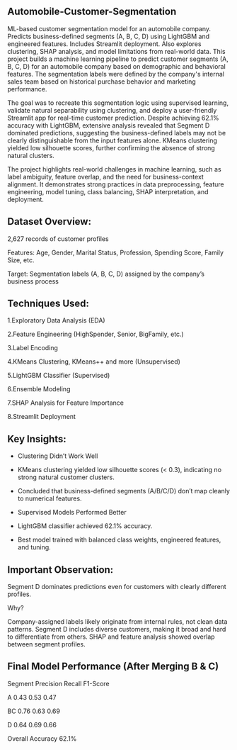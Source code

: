 ## Automobile-Customer-Segmentation
ML-based customer segmentation model for an automobile company. Predicts business-defined segments (A, B, C, D) using LightGBM and engineered features. Includes Streamlit deployment. Also explores clustering, SHAP analysis, and model limitations from real-world data.
This project builds a machine learning pipeline to predict customer segments (A, B, C, D) for an automobile company based on demographic and behavioral features. The segmentation labels were defined by the company's internal sales team based on historical purchase behavior and marketing performance.

The goal was to recreate this segmentation logic using supervised learning, validate natural separability using clustering, and deploy a user-friendly Streamlit app for real-time customer prediction.
Despite achieving 62.1% accuracy with LightGBM, extensive analysis revealed that Segment D dominated predictions, suggesting the business-defined labels may not be clearly distinguishable from the input features alone. KMeans clustering yielded low silhouette scores, further confirming the absence of strong natural clusters.

The project highlights real-world challenges in machine learning, such as label ambiguity, feature overlap, and the need for business-context alignment. It demonstrates strong practices in data preprocessing, feature engineering, model tuning, class balancing, SHAP interpretation, and deployment.

## Dataset Overview:
2,627 records of customer profiles

Features: Age, Gender, Marital Status, Profession, Spending Score, Family Size, etc.

Target: Segmentation labels (A, B, C, D) assigned by the company’s business process

## Techniques Used:

 1.Exploratory Data Analysis (EDA)
 
 2.Feature Engineering (HighSpender, Senior, BigFamily, etc.)
 
 3.Label Encoding
 
 4.KMeans Clustering, KMeans++ and more (Unsupervised)
 
 5.LightGBM Classifier (Supervised)
 
 6.Ensemble Modeling
 
 7.SHAP Analysis for Feature Importance
 
 8.Streamlit Deployment


## Key Insights:
- Clustering Didn’t Work Well

- KMeans clustering yielded low silhouette scores (< 0.3), indicating no strong natural customer clusters.

- Concluded that business-defined segments (A/B/C/D) don’t map cleanly to numerical features.

- Supervised Models Performed Better

- LightGBM classifier achieved 62.1% accuracy.

- Best model trained with balanced class weights, engineered features, and tuning.

## Important Observation:

Segment D dominates predictions even for customers with clearly different profiles.

Why?

Company-assigned labels likely originate from internal rules, not clean data patterns.
Segment D includes diverse customers, making it broad and hard to differentiate from others.
SHAP and feature analysis showed overlap between segment profiles.


## Final Model Performance (After Merging B & C)

Segment	Precision	Recall	F1-Score

A	0.43	0.53	0.47

BC	0.76	0.63	0.69

D	0.64	0.69	0.66

Overall Accuracy			62.1%

